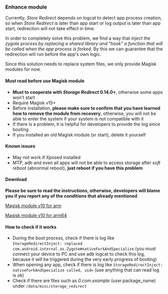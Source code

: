 ### Enhance module

Currently, _Store Redirect_ depends on logcat to detect app process creation, so when _Store Redirect_ is later than app start or log output is later than app start, redirection will not take effect in time.

In order to completely solve this problem, we find a way that _inject the zygote process by replacing a shared library and "hook" a function that will be called when the app process is forked_. By this we can guarantee that the redirection will run before the app's own logic.

Since this solution needs to replace system files, we only provide Magisk modules for now.

#### Must read before use Magisk module

* **Must to cooperate with _Storage Redirect_ 0.14.0+**, otherwise some apps won't start
* Require Magisk v15+
* Before installation, **please make sure to confirm that you have learned how to remove the module from recovery**, otherwise, you will not be able to enter the system if your system is not compatible with it
* If there is a problem, it is helpful for developers to provide the log since booting
* If you installed an old Magisk module (sr start), delete it yourself

#### Known issues

* May not work if Xposed installed
* MTP, adb and even all apps will not be able to access storage after _soft reboot_ (abnormal reboot), **just reboot if you have this problem**

#### Download

**Please be sure to read the instructions, otherwise, developers will blame you if you report any of the conditions that already mentioned**

[Magisk module v10 for arm](https://github.com/RikkaApps/StorageRedirect-assets/releases/download/assets/magisk-sr-native-inject-arm-v10.zip)

[Magisk module v10 for arm64](https://github.com/RikkaApps/StorageRedirect-assets/releases/download/assets/magisk-sr-native-inject-arm64-v10.zip)

#### How to check if it works

* During the boot process, check if there is log like `StorageRedirectInject: replaced com.android.internal.os.Zygote#nativeForkAndSpecialize` (you must connect your device to PC and use adb logcat to check this log, because it will be triggered during the very early progress of booting)
* When opening any app, check if there is log like  `StorageRedirectInject: nativeForkAndSpecialize called, uid=` (use anything that can read log is ok)
* Check if there are files such as _0.com.example_ (user.package_name) under `/data/misc/storage_redirect`